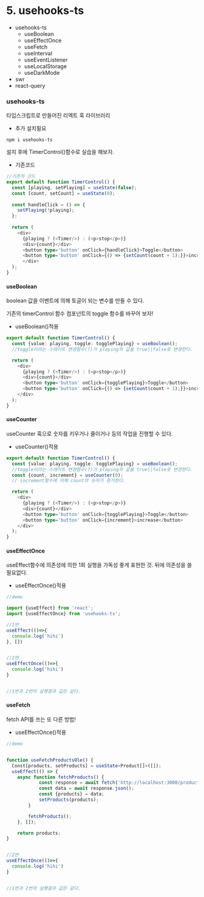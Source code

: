 # 5. usehooks-ts

* usehooks-ts
  * useBoolean
  * useEffectOnce
  * useFetch
  * useInterval
  * useEventListener
  * useLocalStorage
  * useDarkMode
* swr
* react-query



### usehooks-ts

타입스크립트로 만들어진 리엑트 훅 라이브러리&#x20;

* 추가 설치필요

```
npm i usehooks-ts
```

설치 후에 TimerControl()함수로 실습을 해보자.

* 기존코드

```typescript
//기존의 코드
export default function TimerControl() {
  const [playing, setPlaying] = useState(false);
  const [count, setCount] = useState(0);
  
  const handleClick = () => {
    setPlaying(!playing);
  };
  
  return (
    <div>
      {playing ? (<Timer/>) : (<p>stop</p>)}
      <div>{count}</div>
      <button type='button' onClick={handleClick}>Toggle</button>
      <button type='button' onClick={() => {setCount(count + 1);}}>increase</button>
      </div>
  );
}
```

#### useBoolean

boolean 값을 이벤트에 의해 토글이 되는 변수를 만들 수 있다.

기존의 timerControl 함수 컴포넌트의 toggle 함수를 바꾸어 보자!

* useBoolean()적용

```typescript
export default function TimerControl() {
  const {value: playing, toggle: togglePlaying} = useBoolean();
  //toggle이라는 스테이트 변경함수(?)가 playing의 값을 true||false로 변경한다.

  return (
    <div>
      {playing ? (<Timer/>) : (<p>stop</p>)}
      <div>{count}</div>
      <button type='button' onClick={togglePlaying}>Toggle</button>
      <button type='button' onClick={() => {setCount(count + 1);}}>increase</button>
    </div>
  );
}
```



#### useCounter

useCounter 훅으로 숫자를 키우거나 줄이거나 등의 작업을 진행할 수 있다.

* useCounter()적용

```typescript
export default function TimerControl() {
  const {value: playing, toggle: togglePlaying} = useBoolean();
  //toggle이라는 스테이트 변경함수(?)가 playing의 값을 true||false로 변경한다.
  const {count, increment} = useCounter(0);
  // increment함수에 의해 count의 숫자가 증가한다.

  return (
    <div>
      {playing ? (<Timer/>) : (<p>stop</p>)}
      <div>{count}</div>
      <button type='button' onClick={togglePlaying}>Toggle</button>
      <button type='button' onClick={increment}>increase</button>
    </div>
  );
}
```

#### useEffectOnce

useEffect함수에 의존성에 의한 1회 실행을 가독성 좋게 표현한 것. 뒤에 의존성을 쓸 필요없다.

* useEffectOnce()적용

```typescript
//demo

import {useEffect} from 'react';
import {useEffectOnce} from 'usehooks-ts';

//1번
useEffect(()=>{
  console.log('hihi')
}, [])


//2번
useEffectOnce(()=>{
  console.log('hihi')
}


//1번과 2번의 실행결과 값은 같다.
```

#### useFetch

fetch API를 쓰는 또 다른 방법!

* useEffectOnce()적용

```typescript
//demo


function useFetchProductsOle() {
  Const[products, setProducts] = useState<Product[]>([]);
  useEffect(() => {
    async function fetchProducts() {
			const response = await fetch('http://localhost:3000/products');
			const data = await response.json();
			const {products} = data;
			setProducts(products);
		}

		fetchProducts();
	}, []);

	return products;
}


//2번
useEffectOnce(()=>{
  console.log('hihi')
}


//1번과 2번의 실행결과 값은 같다.
```

